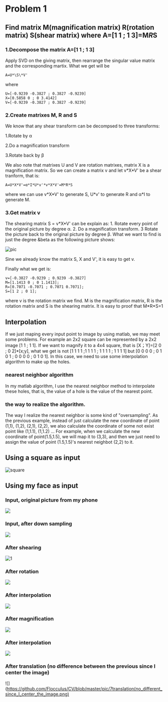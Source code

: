 # Problem 1

## Find matrix M(magnification matrix) R(rotation matrix) S(shear matrix) where A=[1 1 ; 1 3]=M*R*S

### 1.Decompose the matrix A=[1 1 ; 1 3]

Apply SVD on the giving matrix, then rearrange the singular value matrix and the corresponding martix. What we get will be
```
A=U*\S\*V'
```
where 
```
U=[-0.9239 -0.3827 ; 0.3827 -0.9239]
X=[0.5858 0 ; 0 3.4142]
V=[-0.9239 -0.3827 ; 0.3827 -0.9239]
```

### 2.Create matrixes M, R and S

We know that any shear transform can be decompsed to three transforms:

1.Rotate by &alpha;

2.Do a magnification transform

3.Rotate back by &beta; 

We also note that matrixes U and V are rotation matrixes, matrix X is a magnification matrix. So we can create a matrix v and let v\*X\*V' be a shear tranform, that is:
```
A=U*X*V'=α*I*U*v'*v*X*V'=M*R*S
```
where we can use v\*X\*V' to generate S, U*v' to generate R and &alpha;*I to generate M.

### 3.Get matrix v 

The shearing matrix S = v\*X\*V' can be explain as: 1. Rotate every point of the original picture by degree &alpha;. 2. Do a magnification transform. 3 Rotate the picture back to the original picture by degree &beta;. What we want to find is just the degree &beta as the following picture shows:

![pic](https://github.com/Flocculus/CV/blob/master/pic/20180912_130520.jpg)

Sine we already know the matrix S, X and V', it is easy to get v.

Finally what we get is:
```
v=[-0.3827 -0.9239 ; 0.9239 -0.3827]
M=[1.1413 0 ; 0 1.1413];
R=[0.7071 -0.7071 ; 0.7071 0.7071];
S=[1 2 ; 0 1];
```    

where v is the rotation matrix we find. M is the magnification matrix, R is the rotation matrix and S is the shearing matrix. It is easy to proof that M\*R\*S=1

## Interpolation

If we just maping every input point to image by using matlab, we may meet some problems. For example an 2x2 square can be represented by a 2x2 image [1 1 ; 1 1]. If we want to magnify it to a 4x4 square, that is [X；Y]=[2 0 ; 0 2]*[x;y], what we get is not [1 1 1 1 ;1 1 1 1 ; 1 1 1 1 ; 1 1 1 1] but [0 0 0 0 ; 0 1 0 1 ; 0 0 0 0 ; 0 1 0 1]. In this case, we need to use some interpolation algorithm to make up the holes.

### nearest neighbor algorithm
In my matlab algorithm, I use the nearest neighbor method to interpolate these holes, that is, the value of a hole is the value of the nearest point.

### the way to realize the algorithm.
The way I realize the nearest neighbor is some kind of "oversampling". As the previous example, instead of just calculate the new coordinate of point (1,1), (1,2), (2,1), (2,2), we also calculate the coordinate of some not exist point like (1,1.1), (1,1.2) ...
For example, when we calculate the new coordinate of point(1.5,1.5), we will map it to (3,3), and then we just need to assign the value of point (1.5,1.5)'s nearest neighbot  (2,2) to it.

## Using a square as input
![square](https://github.com/Flocculus/CV/blob/master/pic/i%26o_picture.png)


## Using my face as input

### Input, original picture from my phone
![](https://github.com/Flocculus/CV/blob/master/pic/original_face.png)

### Input, after down sampling
![](https://github.com/Flocculus/CV/blob/master/pic/face_input.png)
### After shearing
![1](https://github.com/Flocculus/CV/blob/master/pic/2shearing.png)
### After rotation
![](https://github.com/Flocculus/CV/blob/master/pic/3rotation_without_interpolation.png)
### After interpolation
![](https://github.com/Flocculus/CV/blob/master/pic/4rotation_with_interpolation.png)
### After magnification
![](https://github.com/Flocculus/CV/blob/master/pic/5magnification_without_interpolation.png)
### After interpolation
![](https://github.com/Flocculus/CV/blob/master/pic/6magnification_with_interpolation.png)
### After translation (no difference between the previous since I center the image)
![](https://github.com/Flocculus/CV/blob/master/pic/7translation(no_different_since_I_center_the_image.png)